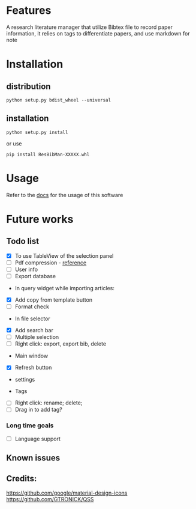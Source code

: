 # Features
A research literature manager that utilize Bibtex file to record paper information, 
it relies on tags to differentiate papers, and use markdown for note

# Installation 
## distribution
`python setup.py bdist_wheel --universal`
## installation
```
python setup.py install
```
or use 
```
pip install ResBibMan-XXXXX.whl
```

# Usage
Refer to the [docs](./resbibman/docs/info.html) for the usage of this software

# Future works
## Todo list
 - [x] To use TableView of the selection panel
 - [ ] Pdf compression - [reference](https://blog.csdn.net/xinRCNN/article/details/113273463)
 - [ ] User info
 - [ ] Export database

* In query widget while importing articles:  
 - [x] Add copy from template button   
 - [ ] Format check

* In file selector
 - [x] Add search bar
 - [ ] Multiple selection 
 - [ ] Right click: export, export bib, delete

* Main window
 - [x] Refresh button

* settings

* Tags  
 - [ ] Right click: rename; delete; 
 - [ ] Drag in to add tag?

### Long time goals
 - [ ] Language support

## Known issues

## Credits:
https://github.com/google/material-design-icons   
https://github.com/GTRONICK/QSS

